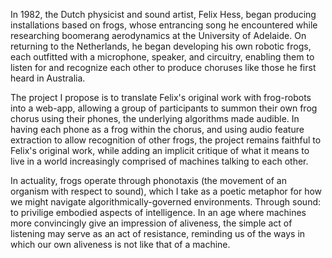 In 1982, the Dutch physicist and sound artist, Felix Hess, began producing installations based on frogs, whose entrancing song he encountered while researching boomerang aerodynamics at the University of Adelaide. On returning to the Netherlands, he began developing his own robotic frogs, each outfitted with a microphone, speaker, and circuitry, enabling them to listen for and recognize each other to produce choruses like those he first heard in Australia.

The project I propose is to translate Felix's original work with frog-robots into a web-app, allowing a group of participants to summon their own frog chorus using their phones, the underlying algorithms made audible. In having each phone as a frog within the chorus, and using audio feature extraction to allow recognition of other frogs, the project remains faithful to Felix's original work, while adding an implicit critique of what it means to live in a world increasingly comprised of machines talking to each other.

In actuality, frogs operate through phonotaxis (the movement of an organism with respect to sound), which I take as a poetic metaphor for how we might navigate algorithmically-governed environments. Through sound: to privilige embodied aspects of intelligence. In an age where machines more convincingly give an impression of aliveness, the simple act of listening may serve as an act of resistance, reminding us of the ways in which our own aliveness is not like that of a machine.